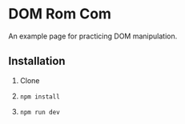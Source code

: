 # DOM Rom Com

An example page for practicing DOM manipulation.

## Installation

1. Clone

1. `npm install`

1. `npm run dev`
